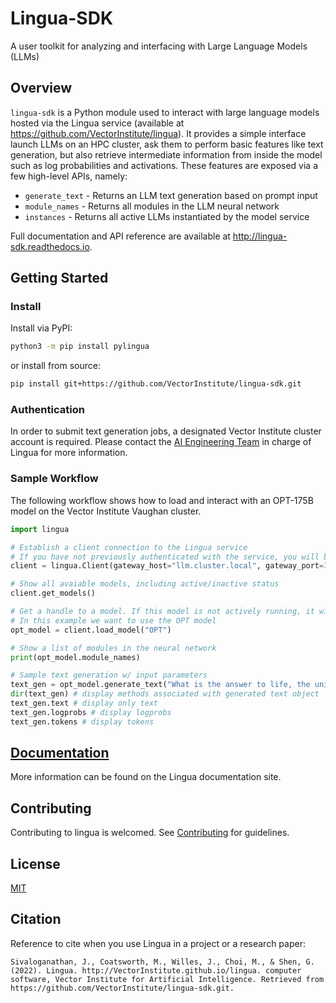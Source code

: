 # Lingua-SDK
A user toolkit for analyzing and interfacing with Large Language Models (LLMs)

<!--
[![PyPI]()]()
[![code checks]()]()
[![integration tests]()]()
[![docs]()]()
[![codecov]()
[![license]()]()
-->

## Overview

``lingua-sdk`` is a Python module used to interact with large language models
hosted via the Lingua service (available at https://github.com/VectorInstitute/lingua).
It provides a simple interface launch LLMs on an HPC cluster, ask them to
perform basic features like text generation, but also retrieve intermediate
information from inside the model such as log probabilities and activations.
These features are exposed via a few high-level APIs, namely:

* `generate_text` - Returns an LLM text generation based on prompt input
* `module_names` - Returns all modules in the LLM neural network
* `instances` - Returns all active LLMs instantiated by the model service

Full documentation and API reference are available at
http://lingua-sdk.readthedocs.io.

## Getting Started

### Install

Install via PyPI:

```bash
python3 -m pip install pylingua
```
or install from source:
```bash
pip install git+https://github.com/VectorInstitute/lingua-sdk.git
```

### Authentication

In order to submit text generation jobs, a designated Vector Institute cluster account is required. Please contact the
[AI Engineering Team](mailto:ai_engineering@vectorinstitute.ai?subject=[Github]%20Lingua)
in charge of Lingua for more information.

### Sample Workflow

The following workflow shows how to load and interact with an OPT-175B model
on the Vector Institute Vaughan cluster.

```python
import lingua

# Establish a client connection to the Lingua service
# If you have not previously authenticated with the service, you will be prompted to now
client = lingua.Client(gateway_host="llm.cluster.local", gateway_port=3001)

# Show all avaiable models, including active/inactive status
client.get_models()

# Get a handle to a model. If this model is not actively running, it will get launched in the background.
# In this example we want to use the OPT model
opt_model = client.load_model("OPT")

# Show a list of modules in the neural network
print(opt_model.module_names)

# Sample text generation w/ input parameters
text_gen = opt_model.generate_text("What is the answer to life, the universe, and everything?", max_tokens=5, top_k=4, top_p=3, rep_penalty=1, temperature=0.5)
dir(text_gen) # display methods associated with generated text object
text_gen.text # display only text
text_gen.logprobs # display logprobs
text_gen.tokens # display tokens
```

## [Documentation](https://lingua-sdk.readthedocs.io/)
More information can be found on the Lingua documentation site.

## Contributing
Contributing to lingua is welcomed. See [Contributing](https://github.com/VectorInstitute/lingua/blob/main/doc/CONTRIBUTING.md) for
guidelines.

## License
[MIT](LICENSE)

## Citation
Reference to cite when you use Lingua in a project or a research paper:
```
Sivaloganathan, J., Coatsworth, M., Willes, J., Choi, M., & Shen, G. (2022). Lingua. http://VectorInstitute.github.io/lingua. computer software, Vector Institute for Artificial Intelligence. Retrieved from https://github.com/VectorInstitute/lingua-sdk.git. 
```
